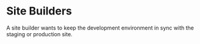 # Site Builders

A site builder wants to keep the development environment in sync with the staging or production site.
